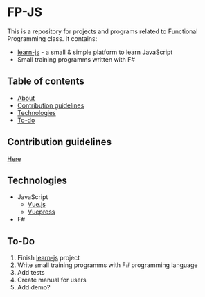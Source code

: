 # FP-JS

This is a repository for projects and programs related to Functional Programming class. It contains:

- [learn-js](https://github.com/pacifi5t/fp-js/tree/master/learn-js) - a small & simple platform to learn JavaScript
- Small training programms written with F#

## Table of contents

- [About](#fp-js)
- [Contribution guidelines](#contribution-guidelines)
- [Technologies](#technologies)
- [To-do](#to-do)

## Contribution guidelines

[Here](CONTRIBUTING.md)

## Technologies

- JavaScript
  - [Vue.js](https://vuejs.org/)
  - [Vuepress](https://vuepress.vuejs.org/)
- F#

## To-Do

1. Finish [learn-js](https://github.com/pacifi5t/fp-js/tree/master/learn-js) project
2. Write small training programms with F# programming language
3. Add tests
4. Create manual for users
5. Add demo?
